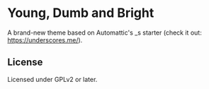 # Young, Dumb and Bright

A brand-new theme based on Automattic's _s starter (check it out: https://underscores.me/).

## License

Licensed under GPLv2 or later.